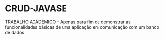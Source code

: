 # CRUD-JAVASE
TRABALHO ACADÊMICO - Apenas para fim de demonstrar as funcionalidades básicas de uma aplicação em comunicação com um banco de dados
